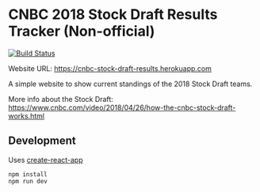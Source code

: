# CNBC 2018 Stock Draft Results Tracker (Non-official)
[![Build Status](https://travis-ci.org/anttiviljami/cnbc-stock-draft-results-tracker.svg?branch=master)](https://travis-ci.org/anttiviljami/cnbc-stock-draft-results-tracker)

Website URL: https://cnbc-stock-draft-results.herokuapp.com

A simple website to show current standings of the 2018 Stock Draft teams.

More info about the Stock Draft: https://www.cnbc.com/video/2018/04/26/how-the-cnbc-stock-draft-works.html

## Development

Uses [create-react-app](https://github.com/facebook/create-react-app)

```
npm install
npm run dev
```
